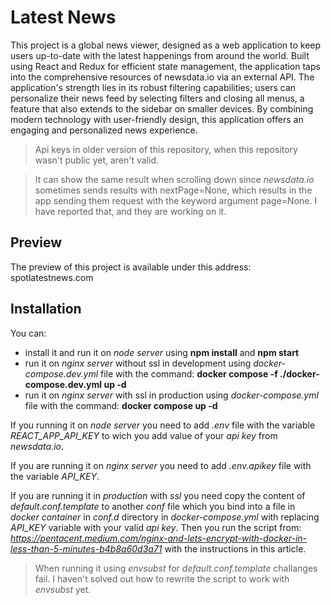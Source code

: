 # Latest News
This project is a global news viewer, designed as a web application to keep users up-to-date with the latest happenings from around the world. Built using React and Redux for efficient state management, the application taps into the comprehensive resources of newsdata.io via an external API. The application's strength lies in its robust filtering capabilities; users can personalize their news feed by selecting filters and closing all menus, a feature that also extends to the sidebar on smaller devices. By combining modern technology with user-friendly design, this application offers an engaging and personalized news experience.

> Api keys in older version of this repository, when this repository wasn't public yet, aren't valid.

> It can show the same result when scrolling down since 
*newsdata.io* sometimes sends results with nextPage=None, which results in the app sending them request with the keyword argument page=None. I have reported that, and they are working on it.

## Preview
The preview of this project is available under this address: spotlatestnews.com

## Installation
You can:
- install it and run it on *node server* using **npm install** and **npm start**
- run it on *nginx server* without ssl in development using *docker-compose.dev.yml* file with the command: **docker compose -f ./docker-compose.dev.yml up -d**
- run it on *nginx server* with ssl in production using *docker-compose.yml* file with the command: **docker compose up -d**

If you running it on *node server* you need to add *.env* file with the variable *REACT_APP_API_KEY* to wich you add value of your *api key* from *newsdata.io*.

If you are running it on *nginx server* you need to add *.env.apikey* file with the variable *API_KEY*.

If you are running it in *production* with *ssl* you need copy the content of *default.conf.template* to another *conf* file which you bind into a file in *docker container* in *conf.d* directory in *docker-compose.yml* with replacing *API_KEY* variable with your valid *api key*. Then you run the script from: *https://pentacent.medium.com/nginx-and-lets-encrypt-with-docker-in-less-than-5-minutes-b4b8a60d3a71* with the instructions in this article.
> When running it using *envsubst* for *default.conf.template* challanges fail. I haven't solved out how to rewrite the script to work with *envsubst* yet.
